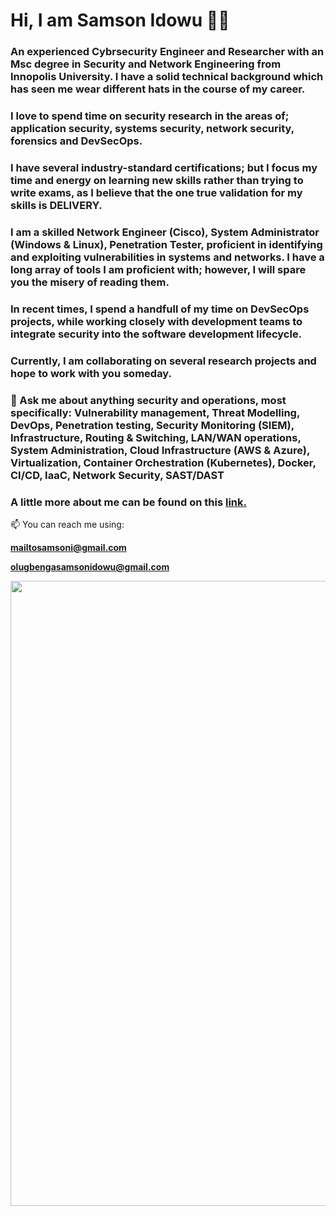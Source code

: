 # Hi, I am Samson Idowu 👋🏽


### An experienced Cybrsecurity Engineer and Researcher with an Msc degree in Security and Network Engineering from Innopolis University. I have a solid technical background which has seen me wear different hats in the course of my career. 

### I love to spend time on security research in the areas of; application security, systems security, network security, forensics and DevSecOps.

### I have several industry-standard certifications; but I focus my time and energy on learning new skills rather than trying to write exams, as I believe that the one true validation for my skills is DELIVERY.

### I am a skilled Network Engineer (Cisco), System Administrator (Windows & Linux), Penetration Tester, proficient in identifying and exploiting vulnerabilities in systems and networks. I have a long array of tools I am proficient with; however, I will spare you the misery of reading them.

### In recent times, I spend a handfull of my time on DevSecOps projects, while working closely with development teams to integrate security into the software development lifecycle.

### Currently, I am collaborating on several research projects and hope to work with you someday.

### 💬 Ask me about anything security and operations, most specifically: **Vulnerability management, Threat Modelling, DevOps, Penetration testing, Security Monitoring (SIEM), Infrastructure, Routing & Switching, LAN/WAN operations, System Administration, Cloud Infrastructure (AWS & Azure), Virtualization, Container Orchestration (Kubernetes), Docker, CI/CD, IaaC, Network Security, SAST/DAST**

### A little more about me can be found on this [**link.**](https://samsonidowu.netlify.app/)

📫 You can reach me using:

**mailtosamsoni@gmail.com**

**olugbengasamsonidowu@gmail.com**

<div id="header" align="center">
  <img src="https://www.careerguide.com/career/wp-content/uploads/2020/02/cs-an.gif" width="1000"/> 

</div>

<!--
